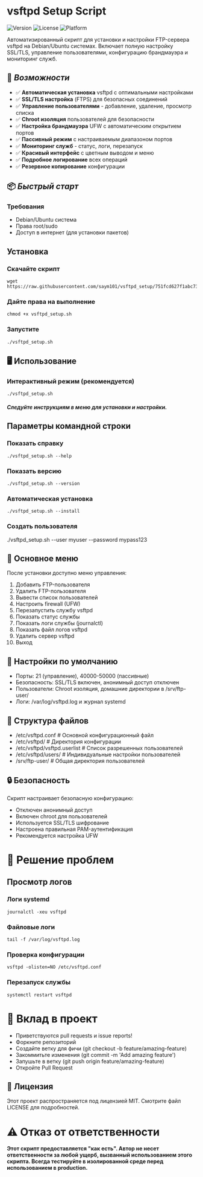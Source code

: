 # vsftpd Setup Script

![Version](https://img.shields.io/badge/version-2.9-blue)
![License](https://img.shields.io/badge/license-MIT-green)
![Platform](https://img.shields.io/badge/platform-Debian%2FUbuntu-orange)

Автоматизированный скрипт для установки и настройки FTP-сервера vsftpd на Debian/Ubuntu системах. Включает полную настройку SSL/TLS, управление пользователями, конфигурацию брандмауэра и мониторинг служб.

 ## 🚀 *Возможности*

- ✅ **Автоматическая установка** vsftpd с оптимальными настройками
- ✅ **SSL/TLS настройка** (FTPS) для безопасных соединений
- ✅ **Управление пользователями** - добавление, удаление, просмотр списка
- ✅ **Chroot изоляция** пользователей для безопасности
- ✅ **Настройка брандмауэра** UFW с автоматическим открытием портов
- ✅ **Пассивный режим** с настраиваемым диапазоном портов
- ✅ **Мониторинг служб** - статус, логи, перезапуск
- ✅ **Красивый интерфейс** с цветным выводом и меню
- ✅ **Подробное логирование** всех операций
- ✅ **Резервное копирование** конфигурации

## 📦 *Быстрый старт*

### Требования
- Debian/Ubuntu система
- Права root/sudo
- Доступ в интернет (для установки пакетов)

## Установка

### Скачайте скрипт
```
wget https://raw.githubusercontent.com/saym101/vsftpd_setup/751fcd627f1abc734538fa235d06f6b1f0c3feb4/vsftpd_setup.sh
```
### Дайте права на выполнение
```
chmod +x vsftpd_setup.sh
```
### Запустите
```
./vsftpd_setup.sh
```

## 🖥️ Использование


### Интерактивный режим (рекомендуется)
```
./vsftpd_setup.sh
```
##### Следуйте инструкциям в меню для установки и настройки.

## Параметры командной строки

### Показать справку
```
./vsftpd_setup.sh --help
```
### Показать версию
```
./vsftpd_setup.sh --version
```
### Автоматическая установка
```
./vsftpd_setup.sh --install
```
### Создать пользователя
./vsftpd_setup.sh --user myuser --password mypass123

## 🎯 Основное меню

После установки доступно меню управления:

1) Добавить FTP-пользователя
2) Удалить FTP-пользователя  
3) Вывести список пользователей
4) Настроить firewall (UFW)
5) Перезапустить службу vsftpd
6) Показать статус службы
7) Показать логи службы (journalctl)
8) Показать файл логов vsftpd
9) Удалить сервер vsftpd
0) Выход

## 🔧 Настройки по умолчанию

 - Порты: 21 (управление), 40000-50000 (пассивные)
 - Безопасность: SSL/TLS включен, анонимный доступ отключен
 - Пользователи: Chroot изоляция, домашние директории в /srv/ftp-user/
 - Логи: /var/log/vsftpd.log и журнал systemd

## 📁 Структура файлов

 - /etc/vsftpd.conf          # Основной конфигурационный файл
 - /etc/vsftpd/              # Директория конфигурации
 - /etc/vsftpd/vsftpd.userlist # Список разрешенных пользователей
 - /etc/vsftpd/users/        # Индивидуальные настройки пользователей
 - /srv/ftp-user/            # Общая директория пользователей

## 🔒 Безопасность

Скрипт настраивает безопасную конфигурацию:

 - Отключен анонимный доступ
 - Включен chroot для пользователей
 - Используется SSL/TLS шифрование
 - Настроена правильная PAM-аутентификация
 - Рекомендуется настройка UFW

# 🐛 Решение проблем

## Просмотр логов

### Логи systemd
```
journalctl -xeu vsftpd
```
### Файловые логи
```
tail -f /var/log/vsftpd.log
```
### Проверка конфигурации
```
vsftpd -olisten=NO /etc/vsftpd.conf
```
### Перезапуск службы
```
systemctl restart vsftpd
```

# 🤝 Вклад в проект

 - Приветствуются pull requests и issue reports!
 - Форкните репозиторий
 - Создайте ветку для фичи (git checkout -b feature/amazing-feature)
 - Закоммитьте изменения (git commit -m 'Add amazing feature')
 - Запушьте в ветку (git push origin feature/amazing-feature)
 - Откройте Pull Request

## 📄 Лицензия
Этот проект распространяется под лицензией MIT. Смотрите файл LICENSE для подробностей.

# ⚠️ Отказ от ответственности

**Этот скрипт предоставляется "как есть". Автор не несет ответственности за любой ущерб, вызванный использованием этого скрипта. Всегда тестируйте в изолированной среде перед использованием в production.**
